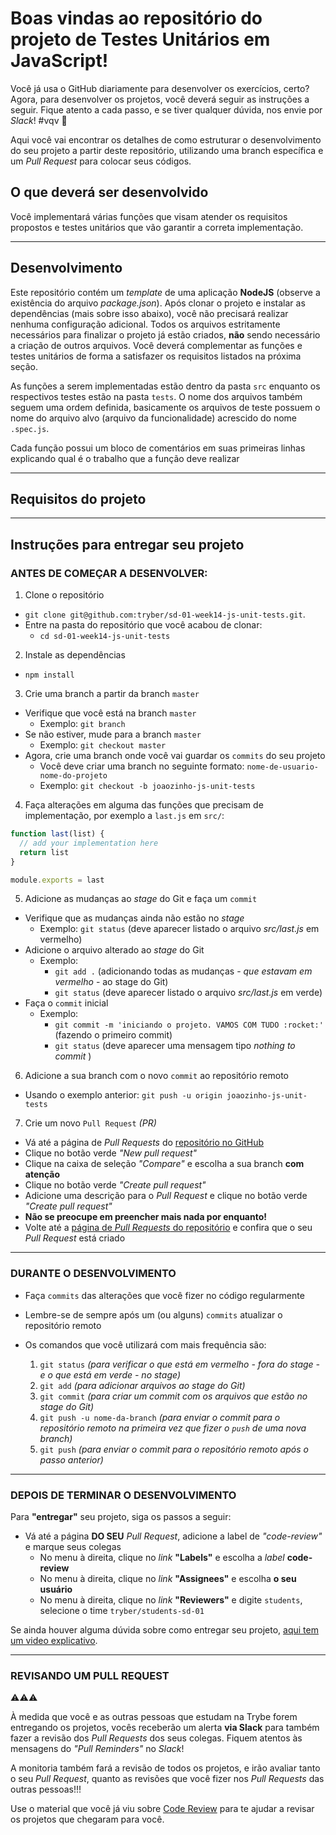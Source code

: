 # Boas vindas ao repositório do projeto de Testes Unitários em JavaScript!

Você já usa o GitHub diariamente para desenvolver os exercícios, certo? Agora, para desenvolver os projetos, você deverá seguir as instruções a seguir. Fique atento a cada passo, e se tiver qualquer dúvida, nos envie por _Slack_! #vqv 🚀

Aqui você vai encontrar os detalhes de como estruturar o desenvolvimento do seu projeto a partir deste repositório, utilizando uma branch específica e um _Pull Request_ para colocar seus códigos.

## O que deverá ser desenvolvido

Você implementará várias funções que visam atender os requisitos propostos e testes unitários que vão garantir a correta implementação.

---

## Desenvolvimento

Este repositório contém um _template_ de uma aplicação **NodeJS** (observe a existência do arquivo _package.json_).
Após clonar o projeto e instalar as dependências (mais sobre isso abaixo), você não precisará realizar nenhuma configuração adicional.
Todos os arquivos estritamente necessários para finalizar o projeto já estão criados, **não** sendo necessário a criação de outros arquivos.
Você deverá complementar as funções e testes unitários de forma a satisfazer os requisitos listados na próxima seção.

As funções a serem implementadas estão dentro da pasta `src` enquanto os respectivos testes estão na pasta `tests`.
O nome dos arquivos também seguem uma ordem definida, basicamente os arquivos de teste possuem o nome do arquivo alvo (arquivo da funcionalidade) acrescido do nome `.spec.js`.

Cada função possui um bloco de comentários em suas primeiras linhas explicando qual é o trabalho que a função deve realizar

---

## Requisitos do projeto

---

## Instruções para entregar seu projeto

### ANTES DE COMEÇAR A DESENVOLVER:

1. Clone o repositório
  * `git clone git@github.com:tryber/sd-01-week14-js-unit-tests.git`.
  * Entre na pasta do repositório que você acabou de clonar:
    * `cd sd-01-week14-js-unit-tests`

2. Instale as dependências
  * `npm install`

3. Crie uma branch a partir da branch `master`
  * Verifique que você está na branch `master`
    * Exemplo: `git branch`
  * Se não estiver, mude para a branch `master`
    * Exemplo: `git checkout master`
  * Agora, crie uma branch onde você vai guardar os `commits` do seu projeto
    * Você deve criar uma branch no seguinte formato: `nome-de-usuario-nome-do-projeto`
    * Exemplo: `git checkout -b joaozinho-js-unit-tests`

4. Faça alterações em alguma das funções que precisam de implementação, por exemplo a `last.js` em `src/`:
```jsx
function last(list) {
  // add your implementation here
  return list
}

module.exports = last
```

5. Adicione as mudanças ao _stage_ do Git e faça um `commit`
  * Verifique que as mudanças ainda não estão no _stage_
    * Exemplo: `git status` (deve aparecer listado o arquivo _src/last.js_ em vermelho)
  * Adicione o arquivo alterado ao _stage_ do Git
      * Exemplo:
        * `git add .` (adicionando todas as mudanças - _que estavam em vermelho_ - ao stage do Git)
        * `git status` (deve aparecer listado o arquivo _src/last.js_ em verde)
  * Faça o `commit` inicial
      * Exemplo:
        * `git commit -m 'iniciando o projeto. VAMOS COM TUDO :rocket:'` (fazendo o primeiro commit)
        * `git status` (deve aparecer uma mensagem tipo _nothing to commit_ )

6. Adicione a sua branch com o novo `commit` ao repositório remoto
  * Usando o exemplo anterior: `git push -u origin joaozinho-js-unit-tests`

7. Crie um novo `Pull Request` _(PR)_
  * Vá até a página de _Pull Requests_ do [repositório no GitHub](https://github.com/tryber/sd-01-week14-js-unit-tests/pulls)
  * Clique no botão verde _"New pull request"_
  * Clique na caixa de seleção _"Compare"_ e escolha a sua branch **com atenção**
  * Clique no botão verde _"Create pull request"_
  * Adicione uma descrição para o _Pull Request_ e clique no botão verde _"Create pull request"_
  * **Não se preocupe em preencher mais nada por enquanto!**
  * Volte até a [página de _Pull Requests_ do repositório](https://github.com/tryber/sd-01-week14-js-unit-tests/pulls) e confira que o seu _Pull Request_ está criado

---

### DURANTE O DESENVOLVIMENTO

* Faça `commits` das alterações que você fizer no código regularmente

* Lembre-se de sempre após um (ou alguns) `commits` atualizar o repositório remoto

* Os comandos que você utilizará com mais frequência são:
  1. `git status` _(para verificar o que está em vermelho - fora do stage - e o que está em verde - no stage)_
  2. `git add` _(para adicionar arquivos ao stage do Git)_
  3. `git commit` _(para criar um commit com os arquivos que estão no stage do Git)_
  4. `git push -u nome-da-branch` _(para enviar o commit para o repositório remoto na primeira vez que fizer o `push` de uma nova branch)_
  5. `git push` _(para enviar o commit para o repositório remoto após o passo anterior)_

---

### DEPOIS DE TERMINAR O DESENVOLVIMENTO

Para **"entregar"** seu projeto, siga os passos a seguir:

* Vá até a página **DO SEU** _Pull Request_, adicione a label de _"code-review"_ e marque seus colegas
  * No menu à direita, clique no _link_ **"Labels"** e escolha a _label_ **code-review**
  * No menu à direita, clique no _link_ **"Assignees"** e escolha **o seu usuário**
  * No menu à direita, clique no _link_ **"Reviewers"** e digite `students`, selecione o time `tryber/students-sd-01`

Se ainda houver alguma dúvida sobre como entregar seu projeto, [aqui tem um video explicativo](https://vimeo.com/362189205).

---

### REVISANDO UM PULL REQUEST

⚠⚠⚠

À medida que você e as outras pessoas que estudam na Trybe forem entregando os projetos, vocês receberão um alerta **via Slack** para também fazer a revisão dos _Pull Requests_ dos seus colegas. Fiquem atentos às mensagens do _"Pull Reminders"_ no _Slack_!

A monitoria também fará a revisão de todos os projetos, e irão avaliar tanto o seu _Pull Request_, quanto as revisões que você fizer nos _Pull Requests_ das outras pessoas!!!

Use o material que você já viu sobre [Code Review](https://course.betrybe.com/real-life-engineer/code-review/) para te ajudar a revisar os projetos que chegaram para você.